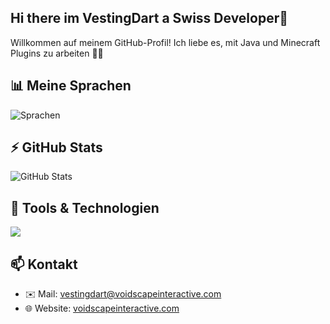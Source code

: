 ## Hi there im VestingDart a Swiss Developer👋

Willkommen auf meinem GitHub-Profil! Ich liebe es, mit Java und Minecraft Plugins zu arbeiten 🧱🚀

## 📊 Meine Sprachen

![Sprachen](https://github-readme-stats.vercel.app/api/top-langs/?username=VestingDart&layout=pie)

## ⚡ GitHub Stats

![GitHub Stats](https://github-readme-stats.vercel.app/api?username=VestingDart&show_icons=true&theme=radical)

## 🧰 Tools & Technologien

<img src="https://skillicons.dev/icons?i=java,github,idea,discord,bots" />

## 📫 Kontakt

- ✉️ Mail: vestingdart@voidscapeinteractive.com
- 🌐 Website: [voidscapeinteractive.com](https://voidscapeinteractive.com)
